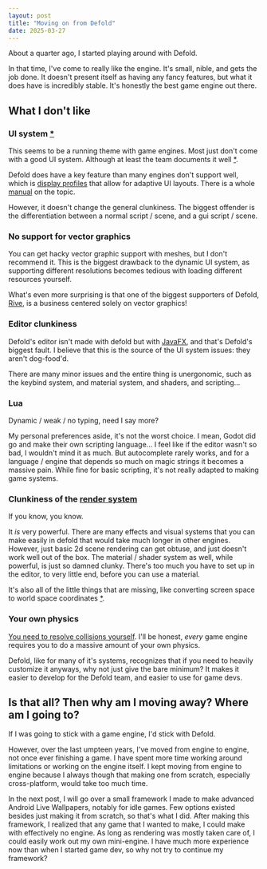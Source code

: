 ```yaml
---
layout: post
title: "Moving on from Defold"
date: 2025-03-27
---
```


About a quarter ago, I started playing around with Defold.

In that time, I've come to really like the engine.
It's small, nible, and gets the job done.
It doesn't present itself as having any fancy features, but what it does have is incredibly stable.
It's honestly the best game engine out there.

## What I don't like

### UI system [*](https://defold.com/manuals/gui/)

This seems to be a running theme with game engines.
Most just don't come with a good UI system.
Although at least the team documents it well [*](https://forum.defold.com/t/how-to-gui-in-defold/73256).

Defold does have a key feature than many engines don't support well, which is
[display profiles](https://defold.com/manuals/gui-layouts/)
that allow for adaptive UI layouts.
There is a whole [manual](https://defold.com/manuals/adapting-graphics-to-screen-size/)
on the topic.

However, it doesn't change the general clunkiness.
The biggest offender is the differentiation between a normal script / scene, and a gui script / scene.

### No support for vector graphics

You can get hacky vector graphic support with meshes, but I don't recommend it.
This is the biggest drawback to the dynamic UI system, as supporting different resolutions becomes tedious with loading different resources yourself.

What's even more surprising is that one of the biggest supporters of Defold,
[Rive](https://rive.app/),
is a business centered solely on vector graphics!

### Editor clunkiness

Defold's editor isn't made with defold but with [JavaFX](https://openjfx.io/), and that's Defold's biggest fault.
I believe that this is the source of the UI system issues: they aren't dog-food'd.

There are many minor issues and the entire thing is unergonomic, such as the keybind system, and material system, and shaders, and scripting...

### Lua

Dynamic / weak / no typing, need I say more?

My personal preferences aside, it's not the worst choice.
I mean, Godot did go and make their own scripting language...
I feel like if the editor wasn't so bad, I wouldn't mind it as much.
But autocomplete rarely works, and for a language / engine that depends so much on magic strings it becomes a massive pain.
While fine for basic scripting, it's not really adapted to making game systems.

### Clunkiness of the [render system](https://defold.com/manuals/render/)

If you know, you know.

It *is* very powerful.
There are many effects and visual systems that you can make easily in defold that would take much longer in other engines.
However, just basic 2d scene rendering can get obtuse, and just doesn't work well out of the box.
The material / shader system as well, while powerful, is just so damned clunky.
There's too much you have to set up in the editor, to very little end, before you can use a material.

It's also all of the little things that are missing, like converting screen space to world space coordinates
[*](https://defold.com/manuals/camera/#converting-mouse-to-world-coordinates).

### Your own physics

[You need to resolve collisions yourself](https://defold.com/manuals/physics-resolving-collisions).
I'll be honest, *every* game engine requires you to do a massive amount of your own physics.

Defold, like for many of it's systems, recognizes that if you need to heavily customize it anyways, why not just give the bare minimum?
It makes it easier to develop for the Defold team, and easier to use for game devs.

## Is that all? Then why am I moving away? Where am I going to?

If I was going to stick with a game engine, I'd stick with Defold.

However, over the last umpteen years, I've moved from engine to engine, not once ever finishing a game.
I have spent more time working around limitations or working on the engine itself.
I kept moving from engine to engine because I always though that making one from scratch, especially cross-platform, would take too much time.

In the next post, I will go over a small framework I made to make advanced Android Live Wallpapers, notably for idle games.
Few options existed besides just making it from scratch, so that's what I did.
After making this framework, I realized that any game that I wanted to make, I could make with effectively no engine.
As long as rendering was mostly taken care of, I could easily work out my own mini-engine.
I have much more experience now than when I started game dev, so why not try to continue my framework?
